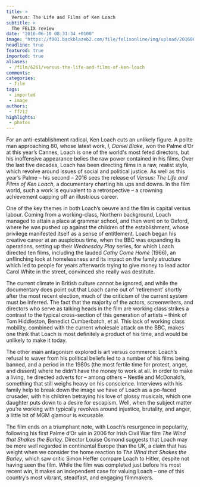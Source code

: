 ```yaml
---
title: >
  Versus: The Life and Films of Ken Loach
subtitle: >
  The FELIX review
date: "2016-06-10 08:31:34 +0100"
image: "https://f001.backblazeb2.com/file/felixonline/img/upload/201606101031-felix-versus_still_2.jpg"
headline: true
featured: true
imported: true
aliases:
 - /film/6261/versus-the-life-and-films-of-ken-loach
comments:
categories:
 - film
tags:
 - imported
 - image
authors:
 - ff712
highlights:
 - photos
---
```


For an anti-establishment radical, Ken Loach cuts an unlikely figure. A polite man approaching 80, whose latest work, _I, Daniel Blake_, won the Palme d’Or at this year’s Cannes, Loach is one of the world's most feted directors, but his inoffensive appearance belies the raw power contained in his films. Over the last five decades, Loach has been directing films in a raw, realist style, which revolve around issues of social and political justice. As well as this year’s Palme – his second – 2016 sees the release of _Versus: The Life and Films of Ken Loach_, a documentary charting his ups and downs. In the film world, such a work is equivalent to a retrospective – a crowning achievement capping off an illustrious career.

One of the key themes in both Loach’s oeuvre and the film is capital versus labour. Coming from a working-class, Northern background, Loach managed to attain a place at grammar school, and then went on to Oxford, where he was pushed up against the children of the establishment, whose privilege manifested itself as a sense of entitlement. Loach began his creative career at an auspicious time, when the BBC was expanding its operations, setting up their _Wednesday Play_ series, for which Loach directed ten films, including the lauded _Cathy Come Home_ (1966), an unflinching look at homelessness and its impact on the family structure which led to people for years afterwards trying to give money to lead actor Carol White in the street, convinced she really was destitute.

The current climate in British culture cannot be ignored, and while the documentary does point out that Loach came out of ‘retirement’ shortly after the most recent election, much of the criticism of the current system must be inferred. The fact that the majority of the actors, screenwriters, and directors who serve as talking heads in the film are working class strikes a contrast to the typical cross-section of this generation of artists – think of Tom Hiddleston, Benedict Cumberbatch, et al. This lack of working class mobility, combined with the current wholesale attack on the BBC, makes one think that Loach is most definitely a product of his time, and would be unlikely to make it today.

The other main antagonism explored is art versus commerce: Loach’s refusal to waver from his political beliefs led to a number of his films being banned, and a period in the 1980s (the most fertile time for protest, anger, and dissent) where he didn’t have the money to work at all. In order to make a living, he directed adverts for – among others – Nestlé and McDonald’s, something that still weighs heavy on his conscience. Interviews with his family help to break down the image we have of Loach as a po-faced crusader, with his children betraying his love of glossy musicals, which one daughter puts down to a desire for escapism. Well, when the subject matter you’re working with typically revolves around injustice, brutality, and anger, a little bit of MGM glamour is excusable.

The film ends on a triumphant note, with Loach’s resurgence in popularity, following his first Palme d’Or win in 2006 for Irish Civil War film _The Wind that Shakes the Barley_. Director Louise Osmond suggests that Loach may be more well regarded in continental Europe than the UK, a claim that has weight when we consider the home reaction to _The Wind that Shakes the Barley_, which saw critic Simon Heffer compare Loach to Hitler, despite not having seen the film. While the film was completed just before his most recent win, it makes an independent case for valuing Loach – one of this country’s most vibrant, steadfast, and engaging filmmakers.
